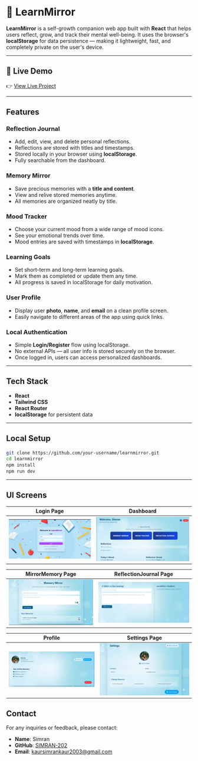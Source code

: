 # 🌟 LearnMirror

**LearnMirror** is a self-growth companion web app built with **React** that helps users reflect, grow, and track their mental well-being. It uses the browser's **localStorage** for data persistence — making it lightweight, fast, and completely private on the user's device.

---

## 🔗 Live Demo

👉 [View Live Project]()  

---

##  Features

###  Reflection Journal  
- Add, edit, view, and delete personal reflections.  
- Reflections are stored with titles and timestamps.  
- Stored locally in your browser using **localStorage**.  
- Fully searchable from the dashboard.

###  Memory Mirror  
- Save precious memories with a **title and content**.  
- View and relive stored memories anytime.  
- All memories are organized neatly by title.  

###  Mood Tracker  
- Choose your current mood from a wide range of mood icons.  
- See your emotional trends over time.  
- Mood entries are saved with timestamps in **localStorage**.

###  Learning Goals  
- Set short-term and long-term learning goals.  
- Mark them as completed or update them any time.  
- All progress is saved in localStorage for daily motivation.

###  User Profile  
- Display user **photo**, **name**, and **email** on a clean profile screen.  
- Easily navigate to different areas of the app using quick links.

### Local Authentication 
- Simple **Login/Register** flow using localStorage.  
- No external APIs — all user info is stored securely on the browser.  
- Once logged in, users can access personalized dashboards.

---

##  Tech Stack

- **React**
- **Tailwind CSS**
- **React Router**
- **localStorage** for persistent data

---

##  Local Setup

```bash
git clone https://github.com/your-username/learnmirror.git
cd learnmirror
npm install
npm run dev
```

---

##  UI Screens

| Login Page | Dashboard | 
|-----------|--------------|
| ![Home](screenshots/login.png) | ![Library](screenshots/dashboard.png) |

| MirrorMemory Page | ReflectionJournal Page |
|------------------|----------|
|![Book Detail](screenshots/memorymirror.png) | ![Wishlist](screenshots/reflection.png) |

| Profile | Settings Page  | 
|-----------|--------------|
| ![Dashboard](screenshots/profile.png) | ![Edit Profile](screenshots/settings.png) | 


## Contact

For any inquiries or feedback, please contact:

- **Name**: Simran  
- **GitHub**: [SIMRAN-202](https://github.com/SIMRAN-202)  
- **Email**: kaursimrankaur2003@gmail.com